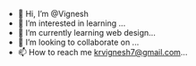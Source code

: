 - 👋 Hi, I’m @Vignesh
- 👀 I’m interested in learning ...
- 🌱 I’m currently learning web design...
- 💞️ I’m looking to collaborate on ...
- 📫 How to reach me krvignesh7@gmail.com...

<!---
Vignesh1530/Vignesh1530 is a ✨ special ✨ repository because its `README.md` (this file) appears on your GitHub profile.
You can click the Preview link to take a look at your changes.
--->
